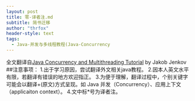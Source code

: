 ```yaml
---
layout: post
title: 零-译者注.md
subtitle: 简书迁移
author: "thrfox"
header-style: text
tags:
  - Java-并发与多线程教程(Java-Concurrency
---
```


全文翻译自[Java Concurrency and Multithreading Tutorial](http://tutorials.jenkov.com/java-concurrency/index.html) by Jakob Jenkov
##注意事项：
1.出于学习原因，尝试翻译外文相关java教程。
2.因本人英文水平有限，若翻译有错误的地方欢迎指正。
3.为便于理解，翻译过程中，个别关键字可能会以翻译+(原文)方式呈现。如 Java 并发（Concurrency）、应用上下文（applicaiton context）。
4.文中标*号为译者注。
